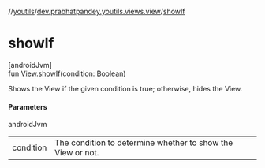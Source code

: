 //[youtils](../../index.md)/[dev.prabhatpandey.youtils.views.view](index.md)/[showIf](show-if.md)

# showIf

[androidJvm]\
fun [View](https://developer.android.com/reference/kotlin/android/view/View.html).[showIf](show-if.md)(condition: [Boolean](https://kotlinlang.org/api/latest/jvm/stdlib/kotlin/-boolean/index.html))

Shows the View if the given condition is true; otherwise, hides the View.

#### Parameters

androidJvm

| | |
|---|---|
| condition | The condition to determine whether to show the View or not. |
